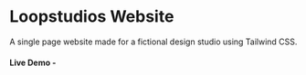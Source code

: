 # Loopstudios Website

A single page website made for a fictional design studio using Tailwind CSS.

#### Live Demo -  



